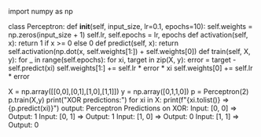 import numpy as np

class Perceptron:
    def __init__(self, input_size, lr=0.1, epochs=10):
        self.weights = np.zeros(input_size + 1)
        self.lr, self.epochs = lr, epochs
    def activation(self, x): return 1 if x >= 0 else 0
    def predict(self, x):
        return self.activation(np.dot(x, self.weights[1:]) + self.weights[0])
    def train(self, X, y):
        for _ in range(self.epochs):
            for xi, target in zip(X, y):
                error = target - self.predict(xi)
                self.weights[1:] += self.lr * error * xi
                self.weights[0] += self.lr * error

X = np.array([[0,0],[0,1],[1,0],[1,1]])
y = np.array([0,1,1,0])
p = Perceptron(2)
p.train(X,y)
print("XOR predictions:")
for xi in X: print(f"{xi.tolist()} => {p.predict(xi)}")
 output:
 Perceptron Predictions on XOR:
Input: [0, 0] => Output: 1
Input: [0, 1] => Output: 1
Input: [1, 0] => Output: 0
Input: [1, 1] => Output: 0
